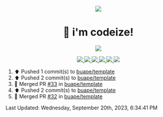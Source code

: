 <p align="center">
    <img src="https://avatars.githubusercontent.com/u/63158950?s=400&u=dd76c829ae30921e131dcbe7c830dc368e2d6e8a&v=4" />
</p>

<h1 align="center">
    👋 i'm codeize!
</h1>

<p align="center">
  <a href="https://skillicons.dev">
    <img align="center" src="https://skillicons.dev/icons?i=discord,bots,ts,nodejs,mysql,postgresql,react,nextjs,tailwindcss" />
  </a>
</p>

<p align="center">
  <a href="https://discord.com/users/668423998777982997">
    <img src="https://nocache.advaith.workers.dev?url=https://img.shields.io/endpoint?url=https://dev.discordprofiles.me/api/badge/status/668423998777982997?simple=true" />
    <img src="https://nocache.advaith.workers.dev?url=https://img.shields.io/endpoint?url=https://dev.discordprofiles.me/api/badge/vscode/668423998777982997" />
    <img src="https://nocache.advaith.workers.dev?url=https://img.shields.io/endpoint?url=https://dev.discordprofiles.me/api/badge/playing/668423998777982997" />
    <img src="https://nocache.advaith.workers.dev?url=https://img.shields.io/endpoint?url=https://dev.discordprofiles.me/api/badge/spotify/668423998777982997" />
    <img src="https://komarev.com/ghpvc/?username=codeize" />
    <img src="https://hits.link/hits?url=https%3A%2F%2Fgithub.com%2FCodeize" />
  </a>
</p>

<!--RECENT_ACTIVITY:start-->
1. ⬆️ Pushed 1 commit(s) to [buape/template](https://github.com/buape/template)<br>
2. ⬆️ Pushed 2 commit(s) to [buape/template](https://github.com/buape/template)<br>
3. 🎉 Merged PR [#33](https://github.com/buape/template/pull/33) in [buape/template](https://github.com/buape/template)<br>
4. ⬆️ Pushed 2 commit(s) to [buape/template](https://github.com/buape/template)<br>
5. 🎉 Merged PR [#32](https://github.com/buape/template/pull/32) in [buape/template](https://github.com/buape/template)<br>
<!--RECENT_ACTIVITY:end-->

<!--RECENT_ACTIVITY:last_update-->
Last Updated: Wednesday, September 20th, 2023, 6:34:41 PM
<!--RECENT_ACTIVITY:last_update_end-->
